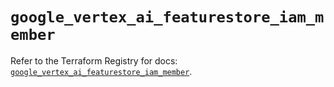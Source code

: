 # `google_vertex_ai_featurestore_iam_member`

Refer to the Terraform Registry for docs: [`google_vertex_ai_featurestore_iam_member`](https://registry.terraform.io/providers/hashicorp/google-beta/5.43.1/docs/resources/google_vertex_ai_featurestore_iam_member).
